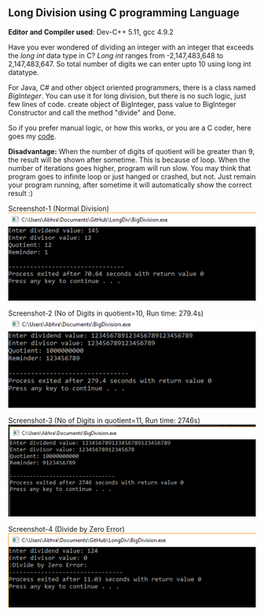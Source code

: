 ## Long Division using C programming Language

**Editor and Compiler used**: Dev-C++ 5.11, gcc 4.9.2

Have you ever wondered of dividing an integer with an integer that exceeds the _long int_ data type in C? 
_Long int_ ranges from -2,147,483,648 to 2,147,483,647. So total number of digits we can enter upto 10 using long int datatype.

For Java, C# and other object oriented programmers, there is a class named _BigInteger_. You can use it for long division, but there is no such logic, just few lines of code. create object of BigInteger, pass value to BigInteger Constructor and call the method "divide" and Done.

So if you prefer manual logic, or how this works, or you are a C coder, here goes my [code](https://github.com/abhra94/LongDiv/blob/master/BigDivision.c). 

**Disadvantage:** When the number of digits of quotient will be greater than 9, the result will be shown after sometime. This is because of loop. When the number of iterations goes higher, program will run slow. You may think that program goes to infinite loop or just hanged or crashed, but not. Just remain your program running, after sometime it will automatically show the correct result :)

Screenshot-1 (Normal Division)
![Normal Division](/Screenshots/division3.png)

Screenshot-2 (No of Digits in quotient=10, Run time: 279.4s)
![No of Digits in quotient=10, Run time: 279.4s](/Screenshots/division.png)

Screenshot-3 (No of Digits in quotient=11, Run time: 2746s)
![No of Digits in quotient=11, Run time: 2746s](/Screenshots/division2.png)

Screenshot-4 (Divide by Zero Error)
![Divide by Zero Error](/Screenshots/division4.png)

